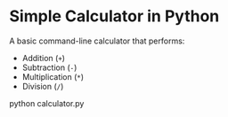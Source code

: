 # Simple Calculator in Python 

A basic command-line calculator that performs:

- Addition (`+`)
- Subtraction (`-`)
- Multiplication (`*`)
- Division (`/`)




python calculator.py







